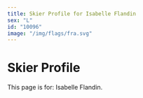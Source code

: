 ```yaml
---
title: Skier Profile for Isabelle Flandin
sex: "L"
id: "10096"
image: "/img/flags/fra.svg" 
---
```


# Skier Profile

This page is for: Isabelle Flandin.
    